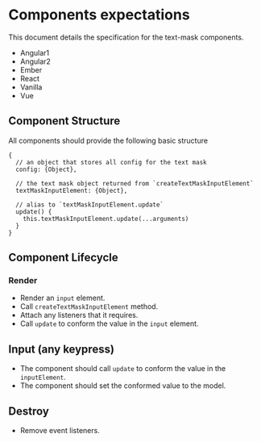 # Components expectations

This document details the specification for the text-mask components.

* Angular1
* Angular2
* Ember
* React
* Vanilla
* Vue

## Component Structure

All components should provide the following basic structure

```
{
  // an object that stores all config for the text mask
  config: {Object},

  // the text mask object returned from `createTextMaskInputElement`
  textMaskInputElement: {Object},

  // alias to `textMaskInputElement.update`
  update() {
    this.textMaskInputElement.update(...arguments)
  }
}
```

## Component Lifecycle

### Render

* Render an `input` element.
* Call `createTextMaskInputElement` method.
* Attach any listeners that it requires.
* Call `update` to conform the value in the `input` element.

## Input (any keypress)

* The component should call `update` to conform the value in the `inputElement`.
* The component should set the conformed value to the model.

## Destroy

* Remove event listeners.
